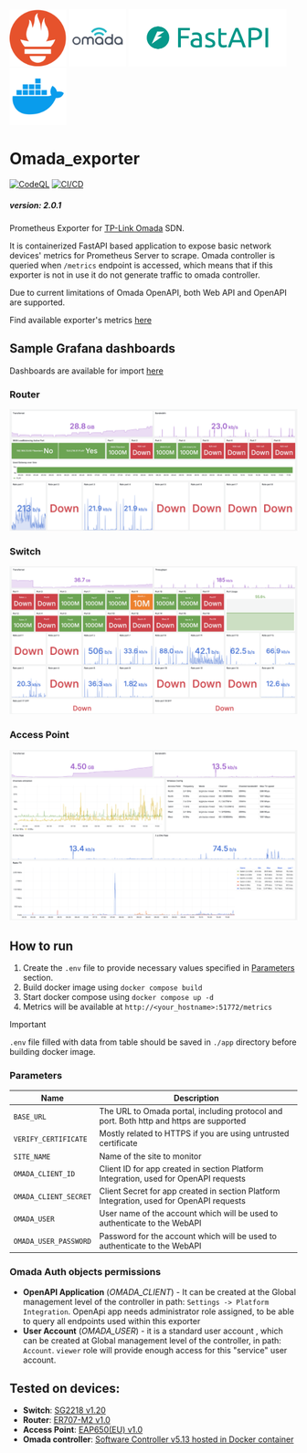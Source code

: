 <p float="left">
  <img src="/Pictures/prometheus_logo.png" width="100" />
  <img src="/Pictures/omada_logo.png" width="100" />
  <img src="/Pictures/fastapi_logo.png" height="100" />
  <img src="/Pictures/docker_logo.png" height="100" />
</p>

# Omada_exporter

[![CodeQL](https://github.com/HornaHomeLab/Omada_exporter/actions/workflows/github-code-scanning/codeql/badge.svg)](https://github.com/HornaHomeLab/Omada_exporter/actions/workflows/github-code-scanning/codeql)
[![CI/CD](https://github.com/HornaHomeLab/Omada_exporter/actions/workflows/ci-cd.yml/badge.svg)](https://github.com/HornaHomeLab/Omada_exporter/actions/workflows/ci-cd.yml)

##### version: 2.0.1

Prometheus Exporter for [TP-Link Omada](https://www.tp-link.com/en/business-networking/omada/controller/) SDN.

It is containerized FastAPI based application to expose basic network devices' metrics for Prometheus Server to scrape.
Omada controller is queried when `/metrics` endpoint is accessed,
which means that if this exporter is not in use it do not generate traffic to omada controller.

Due to current limitations of Omada OpenAPI, both Web API and OpenAPI are supported.

Find available exporter's metrics [here](/app/src/Prometheus/README.md#supported-metrics)

## Sample Grafana dashboards

Dashboards are available for import [here](/Grafana/Dashboards/)

### Router

![image](/Grafana/Pictures/Router_1.png)

### Switch

![image](/Grafana/Pictures/Switch_1.png)

### Access Point

![image](/Grafana/Pictures/AccessPoint_1.png)

## How to run

1. Create the `.env` file to provide necessary values specified in [Parameters](#parameters) section.
2. Build docker image using `docker compose build`
3. Start docker compose using `docker compose up -d`
4. Metrics will be available at `http://<your_hostname>:51772/metrics`

> [!IMPORTANT]
> `.env` file filled with data from table should be saved in `./app` directory before building docker image.

### Parameters

| Name                  | Description                                                                              |
| --------------------- | ---------------------------------------------------------------------------------------- |
| `BASE_URL`            | The URL to Omada portal, including protocol and port. Both http and https are supported  |
| `VERIFY_CERTIFICATE`  | Mostly related to HTTPS if you are using untrusted certificate                           |
| `SITE_NAME`           | Name of the site to monitor                                                              |
| `OMADA_CLIENT_ID`     | Client ID for app created in section Platform Integration, used for OpenAPI requests     |
| `OMADA_CLIENT_SECRET` | Client Secret for app created in section Platform Integration, used for OpenAPI requests |
| `OMADA_USER`          | User name of the account which will be used to authenticate to the WebAPI                |
| `OMADA_USER_PASSWORD` | Password for the account which will be used to authenticate to the WebAPI                |

### Omada Auth objects permissions

- **OpenAPI Application** (_OMADA_CLIENT_) - It can be created at the Global management level of the controller in path:
  `Settings -> Platform Integration`.
  OpenApi app needs administrator role assigned,
  to be able to query all endpoints used within this exporter
- **User Account** (_OMADA_USER_) - it is a standard user account ,
  which can be created at Global management level of the controller,
  in path: `Account`. `viewer` role will provide enough access for
  this "service" user account.

## Tested on devices:

- **Switch**: [SG2218 v1.20](https://www.tp-link.com/en/business-networking/omada-switch-smart/sg2218/)
- **Router**: [ER707-M2 v1.0](https://www.tp-link.com/en/business-networking/omada-router-wired-router/er707-m2/v1/)
- **Access Point**: [EAP650(EU) v1.0](https://www.tp-link.com/en/business-networking/omada-wifi-ceiling-mount/eap650/v1/)
- **Omada controller**: [Software Controller v5.13 hosted in Docker container](https://github.com/mbentley/docker-omada-controller)
